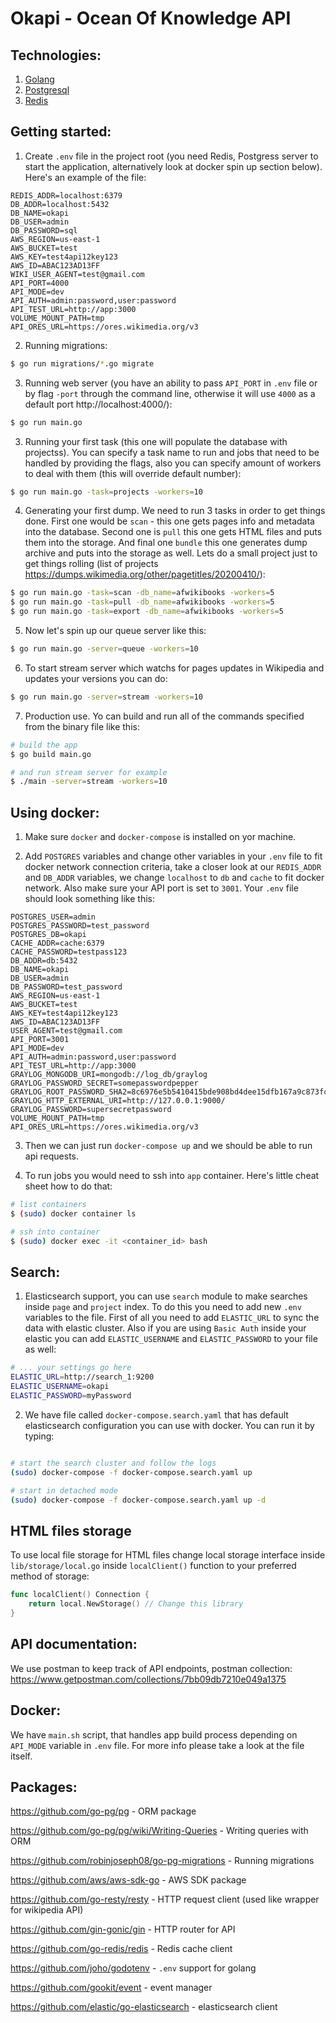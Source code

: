 # Okapi - Ocean Of Knowledge API

## Technologies:

1. [Golang](https://golang.org/)
2. [Postgresql](https://www.postgresql.org/)
3. [Redis](https://redis.io/)

## Getting started:

1. Create `.env` file in the project root (you need Redis, Postgress server to start the application, alternatively look at docker spin up section below). Here's an example of the file: 
```
REDIS_ADDR=localhost:6379
DB_ADDR=localhost:5432
DB_NAME=okapi
DB_USER=admin
DB_PASSWORD=sql
AWS_REGION=us-east-1
AWS_BUCKET=test
AWS_KEY=test4api12key123
AWS_ID=ABAC123AD13FF
WIKI_USER_AGENT=test@gmail.com
API_PORT=4000
API_MODE=dev
API_AUTH=admin:password,user:password
API_TEST_URL=http://app:3000
VOLUME_MOUNT_PATH=tmp
API_ORES_URL=https://ores.wikimedia.org/v3
```
2. Running migrations:

```bash
$ go run migrations/*.go migrate
```

3. Running web server (you have an ability to pass `API_PORT` in `.env` file or by flag `-port` through the command line, otherwise it will use `4000` as a default port http://localhost:4000/):
```bash
$ go run main.go
```

3. Running your first task (this one will populate the database with projectss). You can specify a task name to run and jobs that need to be handled by providing the flags, also you can specify amount of workers to deal with them (this will override default number):
```bash
$ go run main.go -task=projects -workers=10
```

4. Generating your first dump. We need to run 3 tasks in order to get things done. First one would be `scan` - this one gets pages info and metadata into the database. Second one is `pull` this one gets HTML files and puts them into the storage. And final one `bundle` this one generates dump archive and puts into the storage as well. Lets do a small project just to get things rolling (list of projects https://dumps.wikimedia.org/other/pagetitles/20200410/):
```bash
$ go run main.go -task=scan -db_name=afwikibooks -workers=5
$ go run main.go -task=pull -db_name=afwikibooks -workers=5
$ go run main.go -task=export -db_name=afwikibooks -workers=5
```

5. Now let's spin up our queue server like this:
```bash
$ go run main.go -server=queue -workers=10
```

6. To start stream server which watchs for pages updates in Wikipedia and updates your versions you can do:
```bash
$ go run main.go -server=stream -workers=10
```

7. Production use. Yo can build and run all of the commands specified from the binary file like this:
```bash
# build the app
$ go build main.go

# and run stream server for example
$ ./main -server=stream -workers=10
```



## Using docker: 

1. Make sure `docker` and `docker-compose` is installed on yor machine.

2. Add `POSTGRES` variables and change other variables in your `.env` file to fit docker network connection criteria, take a closer look at our `REDIS_ADDR` and `DB_ADDR` variables, we change `localhost` to `db` and `cache` to fit docker network. Also make sure your API port is set to `3001`.  Your `.env` file should look something like this:

```
POSTGRES_USER=admin
POSTGRES_PASSWORD=test_password
POSTGRES_DB=okapi
CACHE_ADDR=cache:6379
CACHE_PASSWORD=testpass123
DB_ADDR=db:5432
DB_NAME=okapi
DB_USER=admin
DB_PASSWORD=test_password
AWS_REGION=us-east-1
AWS_BUCKET=test
AWS_KEY=test4api12key123
AWS_ID=ABAC123AD13FF
USER_AGENT=test@gmail.com
API_PORT=3001
API_MODE=dev
API_AUTH=admin:password,user:password
API_TEST_URL=http://app:3000
GRAYLOG_MONGODB_URI=mongodb://log_db/graylog
GRAYLOG_PASSWORD_SECRET=somepasswordpepper
GRAYLOG_ROOT_PASSWORD_SHA2=8c6976e5b5410415bde908bd4dee15dfb167a9c873fc4bb8a81f6f2ab448a918
GRAYLOG_HTTP_EXTERNAL_URI=http://127.0.0.1:9000/
GRAYLOG_PASSWORD=supersecretpassword
VOLUME_MOUNT_PATH=tmp
API_ORES_URL=https://ores.wikimedia.org/v3
```

3. Then we can just run `docker-compose up` and we should be able to run api requests.

4. To run jobs you would need to ssh into `app` container. Here's little cheat sheet how to do that:
```bash
# list containers
$ (sudo) docker container ls

# ssh into container
$ (sudo) docker exec -it <container_id> bash

```

## Search:

1. Elasticsearch support, you can use `search` module to make searches inside `page` and `project` index. To do this you need to add new `.env` variables to the file. First of all you need to add `ELASTIC_URL` to sync the data with elastic cluster. Also if you are using `Basic Auth` inside your elastic you can add `ELASTIC_USERNAME` and `ELASTIC_PASSWORD` to your file as well:
```bash
# ... your settings go here
ELASTIC_URL=http://search_1:9200
ELASTIC_USERNAME=okapi
ELASTIC_PASSWORD=myPassword
```

2. We have file called `docker-compose.search.yaml` that has default elasticsearch configuration you can use with docker. You can run it by typing:
```bash

# start the search cluster and follow the logs
(sudo) docker-compose -f docker-compose.search.yaml up

# start in detached mode
(sudo) docker-compose -f docker-compose.search.yaml up -d
```

## HTML files storage
To use local file storage for HTML files change local storage interface inside `lib/storage/local.go` inside `localClient()` function to your preferred method of storage:

```go
func localClient() Connection {
	return local.NewStorage() // Change this library
}
```

## API documentation:

We use postman to keep track of API endpoints, postman collection:
https://www.getpostman.com/collections/7bb09db7210e049a1375

## Docker:
We have `main.sh` script, that handles app build process depending on `API_MODE` variable in `.env` file. For more info please take a look at the file itself.

## Packages:

https://github.com/go-pg/pg - ORM package

https://github.com/go-pg/pg/wiki/Writing-Queries - Writing queries with ORM

https://github.com/robinjoseph08/go-pg-migrations - Running migrations

https://github.com/aws/aws-sdk-go - AWS SDK package

https://github.com/go-resty/resty - HTTP request client (used like wrapper for wikipedia API)

https://github.com/gin-gonic/gin - HTTP router for API

https://github.com/go-redis/redis - Redis cache client

https://github.com/joho/godotenv - `.env` support for golang

https://github.com/gookit/event - event manager

https://github.com/elastic/go-elasticsearch - elasticsearch client 